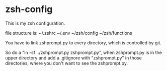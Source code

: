 # zsh-config

This is my zsh configuration.

file structure is: ~/.zshrc ~/.env ~/zsh/config ~/zsh/functions

You have to link zshprompt.py to every directory, which is controlled by git.

So do a "ln -sf ../zshprompt.py zshprompt.py", when zshprompt.py is in the upper directory and add a .gitignore with "zshprompt.py" in those directories, where you don't want to see the zshprompt.py.
